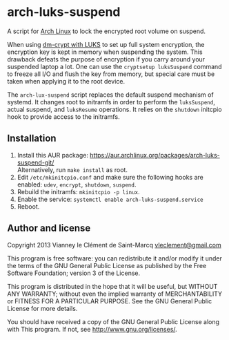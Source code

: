 arch-luks-suspend
==================

A script for [Arch Linux][] to lock the encrypted root volume on suspend.

When using [dm-crypt with LUKS][] to set up full system encryption, the
encryption key is kept in memory when suspending the system. This drawback
defeats the purpose of encryption if you carry around your suspended laptop
a lot. One can use the `cryptsetup luksSuspend` command to freeze all I/O and
flush the key from memory, but special care must be taken when applying it to
the root device.

The `arch-lux-suspend` script replaces the default suspend mechanism of
systemd. It changes root to initramfs in order to perform the `luksSuspend`,
actual suspend, and `luksResume` operations. It relies on the `shutdown`
initcpio hook to provide access to the initramfs.

[Arch Linux]: https://www.archlinux.org/
[dm-crypt with LUKS]: https://wiki.archlinux.org/index.php/Dm-crypt_with_LUKS


Installation
-------------

1. Install this AUR package: https://aur.archlinux.org/packages/arch-luks-suspend-git/  
   Alternatively, run `make install` as root.
2. Edit `/etc/mkinitcpio.conf` and make sure the following hooks are enabled:
   `udev`, `encrypt`, `shutdown`, `suspend`.
3. Rebuild the initramfs: `mkinitcpio -p linux`.
4. Enable the service: `systemctl enable arch-luks-suspend.service`
5. Reboot.


Author and license
-------------------

Copyright 2013 Vianney le Clément de Saint-Marcq <vleclement@gmail.com>

This program is free software: you can redistribute it and/or modify
it under the terms of the GNU General Public License as published by
the Free Software Foundation; version 3 of the License.

This program is distributed in the hope that it will be useful,
but WITHOUT ANY WARRANTY; without even the implied warranty of
MERCHANTABILITY or FITNESS FOR A PARTICULAR PURPOSE.  See the
GNU General Public License for more details.

You should have received a copy of the GNU General Public License
along with This program.  If not, see <http://www.gnu.org/licenses/>.
